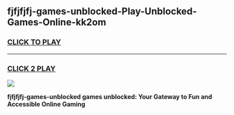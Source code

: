 
## fjfjfjfj-games-unblocked-Play-Unblocked-Games-Online-kk2om
<h3>
<a href="https://premium76.site?title=fjfjfjfj-games-unblocked&ref=25A">CLICK TO PLAY</a></h3>
<hr>

<h3>
<a href="https://premium76.site?title=fjfjfjfj-games-unblocked&ref=25A">CLICK 2 PLAY</a>
  
</h3>

<a href="https://premium76.site?title=fjfjfjfj-games-unblocked&ref=25A"><img src="https://clearcache.store/games.png"></a>


**fjfjfjfj-games-unblocked games unblocked: Your Gateway to Fun and Accessible Online Gaming**

